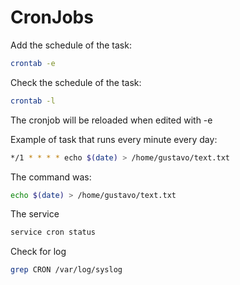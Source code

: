 # CronJobs

Add the schedule of the task:
```sh
crontab -e
```

Check the schedule of the task:
```sh
crontab -l
```
The cronjob will be reloaded when edited with -e

Example of task that runs every minute every day:
```sh
*/1 * * * * echo $(date) > /home/gustavo/text.txt
```
The command was:
```sh
echo $(date) > /home/gustavo/text.txt
```

The service
```sh
service cron status
```

Check for log
```sh
grep CRON /var/log/syslog
```
